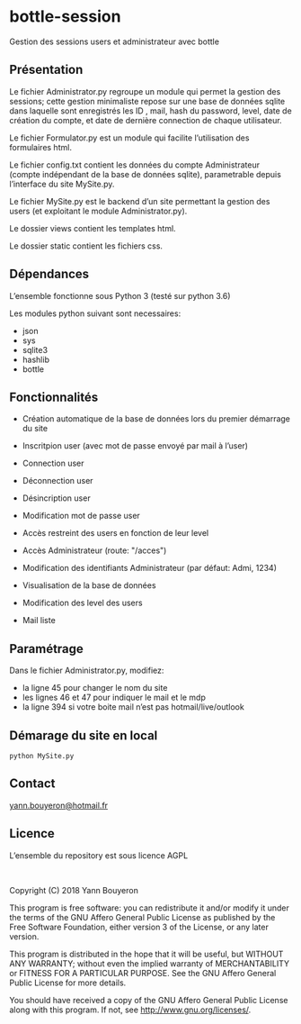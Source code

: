 # bottle-session

Gestion des sessions users et administrateur avec bottle

## Présentation

Le fichier Administrator.py regroupe un module qui permet la gestion des sessions; cette gestion minimaliste repose sur une base de données sqlite dans laquelle sont enregistrés les ID , mail, hash du password, level, date de création du compte, et date de dernière connection de chaque utilisateur.

Le fichier Formulator.py est un module qui facilite l’utilisation des formulaires html.

Le fichier config.txt contient les données du compte Administrateur (compte indépendant de la base de données sqlite), parametrable depuis l’interface du site MySite.py.

Le fichier MySite.py est le backend d’un site permettant la gestion des users (et exploitant le module Administrator.py).

Le dossier views contient les templates html.

Le dossier static contient les fichiers css.

## Dépendances

L’ensemble fonctionne sous Python 3 (testé sur python 3.6)

Les modules python suivant sont necessaires:

- json
- sys
- sqlite3
- hashlib
- bottle

## Fonctionnalités

- Création automatique de la base de données lors du premier démarrage du site
- Inscritpion user (avec mot de passe envoyé par mail à l’user)
- Connection user
- Déconnection user
- Désincription user
- Modification mot de passe user
- Accès restreint des users en fonction de leur level
 
- Accès Administrateur (route: "/acces")
- Modification des identifiants Administrateur (par défaut: Admi, 1234)
- Visualisation de la base de données
- Modification des level des users
- Mail liste

## Paramétrage

Dans le fichier Administrator.py, modifiez:

- la ligne 45 pour changer le nom du site
- les lignes 46 et 47 pour indiquer le mail et le mdp 
- la ligne 394 si votre boite mail n’est pas hotmail/live/outlook

## Démarage du site en local

	python MySite.py

## Contact

yann.bouyeron@hotmail.fr
 

## Licence

L’ensemble du repository est sous licence AGPL

</br>

Copyright (C) 2018  Yann Bouyeron

This program is free software: you can redistribute it and/or modify it under the terms of the GNU Affero General Public License as published by the Free Software Foundation, either version 3 of the License, or any later version.

This program is distributed in the hope that it will be useful, but WITHOUT ANY WARRANTY; without even the implied warranty of MERCHANTABILITY or FITNESS FOR A PARTICULAR PURPOSE.  See the GNU Affero General Public License for more details.

 You should have received a copy of the GNU Affero General Public License along with this program.  If not, see <http://www.gnu.org/licenses/>.     
 
 
 
 
 
 
 
